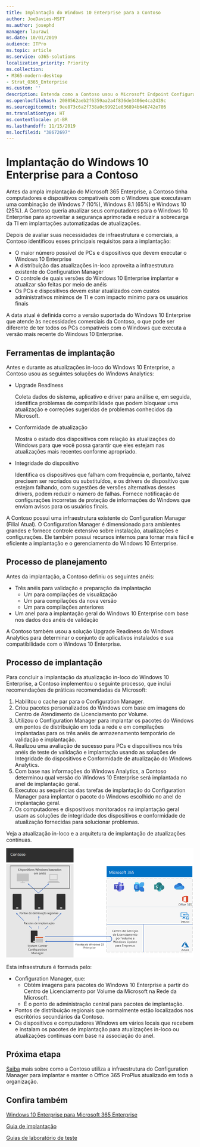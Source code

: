 ```yaml
---
title: Implantação do Windows 10 Enterprise para a Contoso
author: JoeDavies-MSFT
ms.author: josephd
manager: laurawi
ms.date: 10/01/2019
audience: ITPro
ms.topic: article
ms.service: o365-solutions
localization_priority: Priority
ms.collection:
- M365-modern-desktop
- Strat_O365_Enterprise
ms.custom: ''
description: Entenda como a Contoso usou o Microsoft Endpoint Configuration Manager para implantar atualizações in-loco para o Windows 10 Enterprise.
ms.openlocfilehash: 2080562aeb2f6359aa2a4f836de3406e4ca2439c
ms.sourcegitcommit: 9ee873c6a2f738a0c99921e036894b646742e706
ms.translationtype: HT
ms.contentlocale: pt-BR
ms.lasthandoff: 11/15/2019
ms.locfileid: "38672697"
---
```

# <a name="windows-10-enterprise-deployment-for-contoso"></a>Implantação do Windows 10 Enterprise para a Contoso

Antes da ampla implantação do Microsoft 365 Enterprise, a Contoso tinha computadores e dispositivos compatíveis com o Windows que executavam uma combinação de Windows 7 (10%), Windows 8.1 (65%) e Windows 10 (25%). A Contoso queria atualizar seus computadores para o Windows 10 Enterprise para aproveitar a segurança aprimorada e reduzir a sobrecarga da TI em implantações automatizadas de atualizações. 

Depois de avaliar suas necessidades de infraestrutura e comerciais, a Contoso identificou esses principais requisitos para a implantação:

- O maior número possível de PCs e dispositivos que devem executar o Windows 10 Enterprise
- A distribuição das atualizações in-loco aproveita a infraestrutura existente do Configuration Manager
- O controle de quais versões do Windows 10 Enterprise implantar e atualizar são feitas por meio de anéis
- Os PCs e dispositivos devem estar atualizados com custos administrativos mínimos de TI e com impacto mínimo para os usuários finais

A data atual é definida como a versão suportada do Windows 10 Enterprise que atende às necessidades comerciais da Contoso, o que pode ser diferente de ter todos os PCs compatíveis com o Windows que executa a versão mais recente do Windows 10 Enterprise.

## <a name="deployment-tools"></a>Ferramentas de implantação

Antes e durante as atualizações in-loco do Windows 10 Enterprise, a Contoso usou as seguintes soluções do Windows Analytics:

- Upgrade Readiness  

  Coleta dados do sistema, aplicativo e driver para análise e, em seguida, identifica problemas de compatibilidade que podem bloquear uma atualização e correções sugeridas de problemas conhecidos da Microsoft.

- Conformidade de atualização  

  Mostra o estado dos dispositivos com relação às atualizações do Windows para que você possa garantir que eles estejam nas atualizações mais recentes conforme apropriado.

- Integridade do dispositivo  

  Identifica os dispositivos que falham com frequência e, portanto, talvez precisem ser recriados ou substituídos, e os drivers de dispositivo que estejam falhando, com sugestões de versões alternativas desses drivers, podem reduzir o número de falhas. Fornece notificação de configurações incorretas de proteção de informações do Windows que enviam avisos para os usuários finais.
 
A Contoso possui uma infraestrutura existente do Configuration Manager (Filial Atual). O Configuration Manager é dimensionado para ambientes grandes e fornece controle extensivo sobre instalação, atualizações e configurações. Ele também possui recursos internos para tornar mais fácil e eficiente a implantação e o gerenciamento do Windows 10 Enterprise.

## <a name="planning-process"></a>Processo de planejamento

Antes da implantação, a Contoso definiu os seguintes anéis:

- Três anéis para validação e preparação da implantação 
  - Um para compilações de visualização 
  - Um para compilações da nova versão
  - Um para compilações anteriores 
- Um anel para a implantação geral do Windows 10 Enterprise com base nos dados dos anéis de validação

A Contoso também usou a solução Upgrade Readiness do Windows Analytics para determinar o conjunto de aplicativos instalados e sua compatibilidade com o Windows 10 Enterprise.

## <a name="deployment-process"></a>Processo de implantação

Para concluir a implantação da atualização in-loco do Windows 10 Enterprise, a Contoso implementou o seguinte processo, que inclui recomendações de práticas recomendadas da Microsoft:

1. Habilitou o cache par para o Configuration Manager.
2. Criou pacotes personalizados do Windows com base em imagens do Centro de Atendimento de Licenciamento por Volume.
3. Utilizou o Configuration Manager para implantar os pacotes do Windows em pontos de distribuição em toda a rede e em compilações implantadas para os três anéis de armazenamento temporário de validação e implantação.
4. Realizou uma avaliação de sucesso para PCs e dispositivos nos três anéis de teste de validação e implantação usando as soluções de Integridade do dispositivos e Conformidade de atualização do Windows Analytics.
5. Com base nas informações do Windows Analytics, a Contoso determinou qual versão do Windows 10 Enterprise será implantada no anel de implantação geral.
6. Executou as sequências das tarefas de implantação do Configuration Manager para implantar o pacote do Windows escolhido no anel de implantação geral.
7. Os computadores e dispositivos monitorados na implantação geral usam as soluções de integridade dos dispositivos e conformidade de atualização fornecidas para solucionar problemas.

Veja a atualização in-loco e a arquitetura de implantação de atualizações contínuas.

![Infraestrutura de implantação do Windows 10 Enterprise da Contoso](./media/contoso-win10/contoso-win10-fig1.png)

Esta infraestrutura é formada pelo:

- Configuration Manager, que:
  - Obtém imagens para pacotes do Windows 10 Enterprise a partir do Centro de Licenciamento por Volume da Microsoft na Rede da Microsoft.
  - É o ponto de administração central para pacotes de implantação.
- Pontos de distribuição regionais que normalmente estão localizados nos escritórios secundários da Contoso.
- Os dispositivos e computadores Windows em vários locais que recebem e instalam os pacotes de implantação para atualizações in-loco ou atualizações contínuas com base na associação do anel.

## <a name="next-step"></a>Próxima etapa

[Saiba](contoso-o365pp.md) mais sobre como a Contoso utiliza a infraestrutura do Configuration Manager para implantar e manter o Office 365 ProPlus atualizado em toda a organização. 

## <a name="see-also"></a>Confira também

[Windows 10 Enterprise para Microsoft 365 Enterprise](windows10-infrastructure.md)

[Guia de implantação](deploy-microsoft-365-enterprise.md)

[Guias de laboratório de teste](m365-enterprise-test-lab-guides.md)
